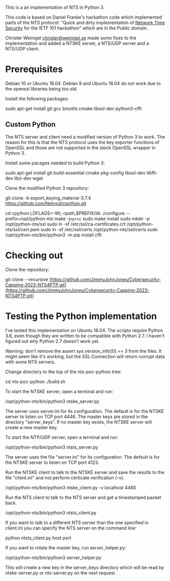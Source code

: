 This is a an implementation of NTS in Python 3.

This code is based on Daniel Franke's hackathon code which implemented
parts of the NTS protocol: "Quick and dirty implementation of [Network
Time Security](https://github.com/dfoxfranke/nts) for the IETF 101
hackathon" which are in the Public domain.

Christer Weinigel <christer@weinigel.se> made some fixes to the
implementation and added a NTSKE server, a NTS/UDP server and a
NTS/UDP client.

Prerequisites
=============

Debian 10 or Ubuntu 18.04.  Debian 9 and Ubuntu 16.04 do not work due
to the openssl libraries being too old.

Install the following packages:

 sudo apt-get install git gcc binutils cmake libssl-dev python3-cffi

Custom Python
-------------

The NTS server and client need a modified version of Python 3 to work.
The reason for this is that the NTS protocol uses the key exporter
functions of OpenSSL and those are not supported in the stock OpenSSL
wrapper in Python 3.

Install some pacages needed to build Python 3:

 sudo apt-get install git build-essential cmake pkg-config libssl-dev libffi-dev libz-dev wget

Clone the modified Python 3 repository:

 git clone -b export_keying_material-3.7.4 https://github.com/Netnod/cpython.git

 cd cpython
 LDFLAGS=-Wl,-rpath,$PREFIX/lib ./configure --prefix=/opt/python-nts
 make -j`nproc`
 sudo make install
 sudo mkdir -p /opt/python-nts/ssl
 sudo ln -sf /etc/ssl/ca-certificates.crt /opt/python-nts/ssl/cert.pem
 sudo ln -sf /etc/ssl/certs /opt/python-nts/ssl/certs
 sudo /opt/python-nts/bin/python3 -m pip install cffi

Checking out
============

Clone the repository:

 git clone --recursive [https://github.com/JimmyJohnJones/Cybersecurity-Capping-2023-NTS4PTP.git](https://github.com/JimmyJohnJones/Cybersecurity-Capping-2023-NTS4PTP.git)

Testing the Python implementation
=================================

I've tested this implementation on Ubuntu 18.04.  The scripts require
Python 3.6, even though they are written to be compatible with Python
2.7.  I haven't figured out why Python 2.7 doesn't work yet.

Warning: don't remove the assert sys.version_info[0] == 3 from the
files.  It might seem like it's working, but the SSL.Connection will
return corrupt data with some NTS servers.

Change directory to the top of the nts-poc-python tree:

 cd nts-poc-python
 ./build.sh

To start the NTSKE server, open a terminal and run:

 /opt/python-nts/bin/python3 ntske_server.py

The server uses server.ini for its configuration.  The default is for
the NTSKE server to listen on TCP port 4446.  The master keys are
stored in the directory "server_keys".  If no master key exists, the
NTSKE server will create a new master key.

To start the NTP/UDP server, open a terminal and run:

 /opt/python-nts/bin/python3 ntsts_server.py

The server uses the file "server.ini" for its configuration.  The
default is for the NTSKE server to listen on TCP port 4123.

Run the NTSKE client to talk to the NTSKE server and save the results
to the file "client.ini" and not perform certicate verification (-v).

 /opt/python-nts/bin/python3 ntske_client.py -v localhost 4460

Run the NTS client to talk to the NTS server and get a timestamped
packet back.

 /opt/python-nts/bin/python3 ntsts_client.py

If you want to talk to a different NTS server than the one specified
in client.ini you can specify the NTS server on the command line:

 python ntsts_client.py host port

If you want to rotate the master key, run server_helper.py:

 /opt/python-nts/bin/python3 server_helper.py

This will create a new key in the server_keys directory which will be
read by ntske-server.py or nts-server.py on the next request.

